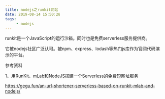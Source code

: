 ```yaml
---
title: nodejs之runkit网站
date: 2019-08-14 15:50:28
tags:
	 - nodejs
---
```




runkit是一个JavaScript的运行沙箱，同时也是免费serverless服务提供商。

它被nodejs社区广泛认可。被npm、express、lodash等热门js库作为官网代码演示的平台。





参考资料

1、用RunKit、mLab和NodeJS搭建一个Serverless的免费短网址服务

https://gegu.fun/an-url-shortener-serverless-based-on-runkit-mlab-and-nodejs/